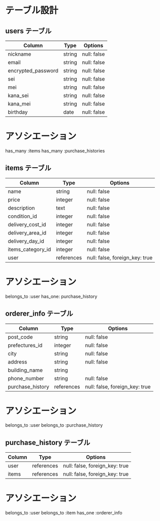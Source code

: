 # テーブル設計

## **users テーブル**

| Column                | Type     | Options     |
| --------------------- | -------- | ----------- |
| nickname              | string   | null: false |
| email                 | string   | null: false |
| encrypted_password    | string   | null: false |
| sei                   | string   | null: false |
| mei                   | string   | null: false |
| kana_sei              | string   | null: false |
| kana_mei              | string   | null: false |
| birthday              | date     | null: false |

# アソシエーション
has_many :items
has_many :purchase_histories



## **items テーブル**

| Column            | Type        | Options                        |
| ----------------- | ----------- | ------------------------------ |
| name              | string      | null: false                    |
| price             | integer     | null: false                    |
| description       | text        | null: false                    |
| condition_id      | integer     | null: false                    |
| delivery_cost_id  | integer     | null: false                    |
| delivery_area_id  | integer     | null: false                    |
| delivery_day_id   | integer     | null: false                    |
| items_category_id | integer     | null: false                    |
| user              | references  | null: false, foreign_key: true |

# アソシエーション
belongs_to :user
has_one: purchase_history



## **orderer_info テーブル**

| Column              | Type         | Options                        |
| ------------------- | ------------ | ------------------------------ |
| post_code           | string       | null: false                    |
| prefectures_id      | integer      | null: false                    |
| city                | string       | null: false                    |
| address             | string       | null: false                    |
| building_name       | string       |                                |
| phone_number        | string       | null: false                    |
| purchase_history    | references   | null: false, foreign_key: true |

# アソシエーション
belongs_to :user
belongs_to :purchase_history 



## **purchase_history テーブル**

| Column           | Type         | Options                        |
| ---------------- | ------------ | ------------------------------ |
| user             | references   | null: false, foreign_key: true |
| items            | references   | null: false, foreign_key: true |

# アソシエーション
belongs_to :user
belongs_to :item
has_one :orderer_info